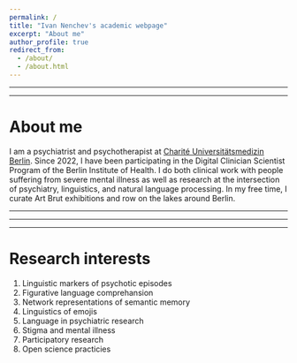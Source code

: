 ```yaml
---
permalink: /
title: "Ivan Nenchev's academic webpage"
excerpt: "About me"
author_profile: true
redirect_from: 
  - /about/
  - /about.html
---
```


<hr>
<hr>

About me
======
I am a psychiatrist and psychotherapist at [Charité Universitätsmedizin Berlin](https://psychiatrie-psychotherapie.charite.de/en/research/psychotic_disorders/empathy_and_interpersonal_processes/). Since 2022, I have been participating in the Digital Clinician Scientist Program of the Berlin Institute of Health. I do both clinical work with people suffering from severe mental illness as well as research at the intersection of psychiatry, linguistics, and natural language processing. In my free time, I curate Art Brut exhibitions and row on the lakes around Berlin.

<hr>
<hr>
<hr>

Research interests
======
1. Linguistic markers of psychotic episodes
2. Figurative language comprehansion
3. Network representations of semantic memory
4. Linguistics of emojis
5. Language in psychiatric research
6. Stigma and mental illness
7. Participatory research
8. Open science practicies


